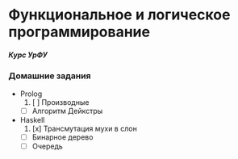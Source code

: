 # Функциональное и логическое программирование
##### Курс УрФУ

### Домашние задания
* Prolog
    1. [ ] Производные
    *   [ ] Алгоритм Дейкстры
* Haskell
    1. [x] Трансмутация мухи в слон
    *   [ ] Бинарное дерево
    *   [ ] Очередь
